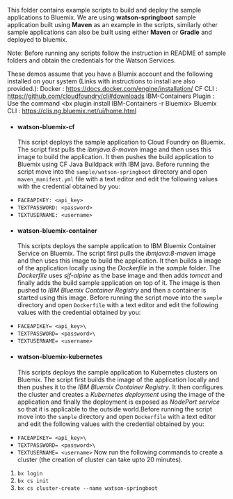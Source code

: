This folder contains example scripts to build and deploy the sample applications to Bluemix. We are using **watson-springboot** sample application built using **Maven** as an example in the scripts, similarly other sample applications can also be built using either **Maven** or **Gradle** and deployed to bluemix. 

Note: Before running any scripts follow the instruction in README of sample folders and obtain the credentials for the Watson Services.

These demos assume that you have a Blumix account and the following installed on your system (Links with instructions to install are also provided.):
Docker : https://docs.docker.com/engine/installation/
CF CLI : https://github.com/cloudfoundry/cli#downloads
IBM-Containers Plugin : Use the command <bx plugin install IBM-Containers -r Bluemix>
Bluemix CLI : https://clis.ng.bluemix.net/ui/home.html


 * #### watson-bluemix-cf
   This script deploys the sample application to Cloud Foundry on Bluemix. The script first pulls the *ibmjava:8-maven* image and then uses this image to build the application. It then pushes the build application to Bluemix using CF Java Buildpack with IBM java. Before running the script move into the `sample/watson-springboot` directory  and open `maven_manifest.yml` file with a text editor and edit the following values with the credential obtained by you:<br/>
- `FACEAPIKEY: <api_key>`
- `TEXTPASSWORD: <password>`
- `TEXTUSERNAME: <username>`
 
 * #### watson-bluemix-container
   This scripts deploys the sample application to IBM Bluemix Container Service on Bluemix. The script first pulls the *ibmjava:8-maven* image and then uses this image to build the application. It then builds a image of the application locally using the *Dockerfile* in the *sample* folder. The *Dockerfile* uses *sjf-alpine* as the base image and then adds *tomcat* and finally adds the build sample application on top of it. The image is then pushed to *IBM Bluemix Container Registry* and then a container is started using this image. Before running the script move into the `sample` directory  and open `Dockerfile` with a text editor and edit the following values with the credential obtained by you:<br/>
- `FACEAPIKEY= <api_key>\`
- `TEXTPASSWORD= <password>\`
- `TEXTUSERNAME= <username>`

 * #### watson-bluemix-kubernetes
   This scripts deploys the sample application to Kubernetes clusters on Bluemix. The script first builds the image of the application locally and then pushes it to the *IBM Bluemix Container Registry*. It then configures the cluster and creates a *Kubernetes deployment* using the image of the application and finally the deployment is exposed as *NodePort service* so that it is applicable to the outside world.Before running the script move into the `sample` directory  and open `Dockerfile` with a text editor and edit the following values with the credential obtained by you:<br/>
- `FACEAPIKEY= <api_key>\`
- `TEXTPASSWORD= <password>\`
- `TEXTUSERNAME= <username>`
Now run the following commands to create a cluster (the creation of cluster can take upto 20 minutes).
1. `bx login`
2. `bx cs init`
3. `bx cs cluster-create --name watson-springboot`

